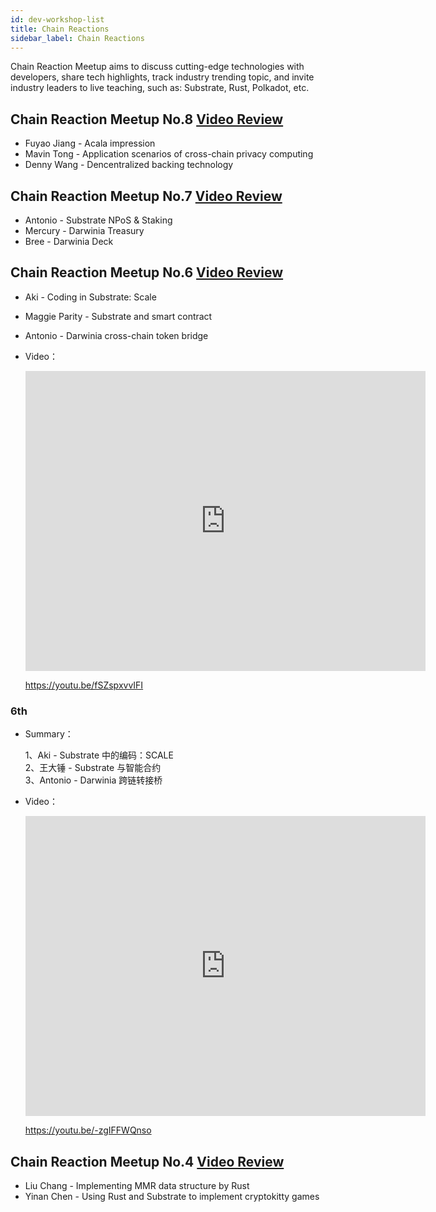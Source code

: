 ```yaml
---
id: dev-workshop-list
title: Chain Reactions
sidebar_label: Chain Reactions
---
```


Chain Reaction Meetup aims to discuss cutting-edge technologies with developers, share tech highlights, track industry trending topic, and invite industry leaders to live teaching, such as: Substrate, Rust, Polkadot, etc.

## Chain Reaction Meetup No.8 [Video Review](https://www.bilibili.com/video/BV11g4y1z79z/)
- Fuyao Jiang - Acala impression
- Mavin Tong - Application scenarios of cross-chain privacy computing
- Denny Wang - Dencentralized backing technology

## Chain Reaction Meetup No.7 [Video Review](https://www.bilibili.com/video/BV1k7411y7Bf/)
- Antonio - Substrate NPoS & Staking
- Mercury - Darwinia Treasury
- Bree - Darwinia Deck

## Chain Reaction Meetup No.6 [Video Review](https://www.bilibili.com/video/BV1nE411u7oA/)
- Aki - Coding in Substrate: Scale
- Maggie Parity - Substrate and smart contract
- Antonio - Darwinia cross-chain token bridge

- Video：

  <iframe width="640" height="480" src="https://www.youtube.com/embed/fSZspxvvIFI" frameborder="0" allow="accelerometer; autoplay; encrypted-media; gyroscope; picture-in-picture" allowfullscreen></iframe>

  https://youtu.be/fSZspxvvIFI

### 6th

- Summary：

  1、Aki - Substrate 中的编码：SCALE  
  2、王大锤 - Substrate 与智能合约  
  3、Antonio - Darwinia 跨链转接桥

- Video：

  <iframe width="640" height="480" src="https://www.youtube.com/embed/-zgIFFWQnso" frameborder="0" allow="accelerometer; autoplay; encrypted-media; gyroscope; picture-in-picture" allowfullscreen></iframe>
  
  https://youtu.be/-zgIFFWQnso

## Chain Reaction Meetup No.4 [Video Review](https://www.yizhibo.com/l/Ms6TQKJERiNuT2oZ.html)
- Liu Chang - Implementing MMR data structure by Rust
- Yinan Chen - Using Rust and Substrate to implement cryptokitty games
